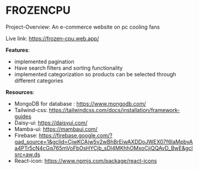 # FROZENCPU
Project-Overview:  An e-commerce website on pc cooling fans 

Live link: https://frozen-cpu.web.app/

 **Features**:
- implemented pagination
- Have search filters and sorting functionality
- implemented categorization so products can be selected through different categories

 **Resources**:
- MongoDB for database : https://www.mongodb.com/
- Tailwind-css: https://tailwindcss.com/docs/installation/framework-guides
- Daisy-ui: https://daisyui.com/
- Mamba-ui: https://mambaui.com/
- Firebase: https://firebase.google.com/?gad_source=1&gclid=CjwKCAjw5v2wBhBrEiwAXDDoJWEX07f6laMpbyAa4PTr5cN4cGq765mVoFbOsHYCjb_sDl4MKhhOMxoCjiQQAvD_BwE&gclsrc=aw.ds
- React-icon: https://www.npmjs.com/package/react-icons
